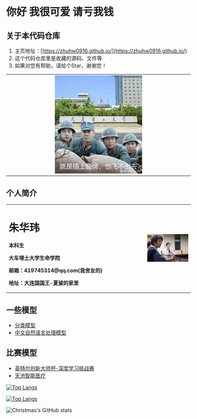 # 你好 我很可爱 请亏我钱

## 关于本代码仓库
1. 主页地址：[https://zhuhw0916.github.io/](https://zhuhw0916.github.io/)
2. 这个代码仓库里是收藏的源码、文件等
3. 如果对您有帮助，请给个Star，谢谢您！

<table border="0">
  <tr>
    <td width="25%">
    </td>
    <td width="50%">
      <img src="/1.jpg" width="100%">
    </td>
    <td width="25%">
    </td>
  </tr>
</table>



## 个人简介
<table border="0">
  <tr>
    <td width="75%">
      <h1>朱华玮</h1>
      <p><b>本科生</b></p>
      <p><b>大车埋土大学生命学院</b></p>
      <p><b>邮箱：419745314@qq.com(我舍友的)</b></p>
      <p><b>地址：大连国国王-夏骏的家里</b></p>
    </td>
    <td width="25%">
      <img src="/实践团见面会照片.jpg" width="100%">
    </td>
  </tr>
</table>


## 一些模型

* [分类模型](https://github.com/zhuhw0916/classification_models)
* [中文自然语言处理模型](https://github.com/zhuhw0916/Chinese-ELECTRA)

## 比赛模型

* [英特尔创新大师杯-深度学习挑战赛](https://github.com/zhuhw0916/ccks2021-track3-top1)
* [天池智能医疗](https://github.com/zhuhw0916/TianchiMedical)

[![Top Langs](https://github-readme-stats.vercel.app/api/top-langs/?username=zhuhw0916)](https://github.com/zhuhw0916/github-readme-stats)

[![Top Langs](https://github-readme-stats.vercel.app/api/top-langs/?username=zhuhw0916&layout=compact)](https://github.com/zhuhw0916/github-readme-stats)

![Christmas's GitHub stats](https://github-readme-stats.vercel.app/api?username=zhuhw0916&show_icons=true&theme=tokyonight)
